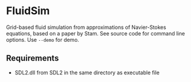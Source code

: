 FluidSim
========
Grid-based fluid simulation from approximations of Navier-Stokes equations, based on a paper by Stam. 
See source code for command line options. Use `--demo` for demo. 

Requirements
------------
- SDL2.dll from SDL2 in the same directory as executable file
